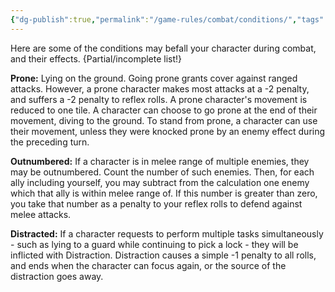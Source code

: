 ```yaml
---
{"dg-publish":true,"permalink":"/game-rules/combat/conditions/","tags":["incomplete"]}
---
```


Here are some of the conditions may befall your character during combat, and their effects. {Partial/incomplete list!}

**Prone:** Lying on the ground. Going prone grants cover against ranged attacks. However, a prone character makes most attacks at a -2 penalty, and suffers a -2 penalty to reflex rolls. A prone character's movement is reduced to one tile. A character can choose to go prone at the end of their movement, diving to the ground. To stand from prone, a character can use their movement, unless they were knocked prone by an enemy effect during the preceding turn.

**Outnumbered:** If a character is in melee range of multiple enemies, they may be outnumbered. Count the number of such enemies. Then, for each ally including yourself, you may subtract from the calculation one enemy which that ally is within melee range of. If this number is greater than zero, you take that number as a penalty to your reflex rolls to defend against melee attacks. 

**Distracted:** If a character requests to perform multiple tasks simultaneously - such as lying to a guard while continuing to pick a lock - they will be inflicted with Distraction. Distraction causes a simple -1 penalty to all rolls, and ends when the character can focus again, or the source of the distraction goes away.